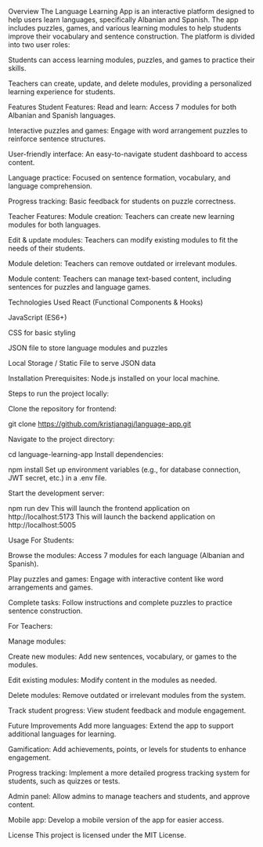 Overview
The Language Learning App is an interactive platform designed to help users learn languages, specifically Albanian and Spanish. The app includes puzzles, games, and various learning modules to help students improve their vocabulary and sentence construction. The platform is divided into two user roles:

Students can access learning modules, puzzles, and games to practice their skills.

Teachers can create, update, and delete modules, providing a personalized learning experience for students.

Features
Student Features:
Read and learn: Access 7 modules for both Albanian and Spanish languages.

Interactive puzzles and games: Engage with word arrangement puzzles to reinforce sentence structures.

User-friendly interface: An easy-to-navigate student dashboard to access content.

Language practice: Focused on sentence formation, vocabulary, and language comprehension.

Progress tracking: Basic feedback for students on puzzle correctness.

Teacher Features:
Module creation: Teachers can create new learning modules for both languages.

Edit & update modules: Teachers can modify existing modules to fit the needs of their students.

Module deletion: Teachers can remove outdated or irrelevant modules.

Module content: Teachers can manage text-based content, including sentences for puzzles and language games.

Technologies Used
React (Functional Components & Hooks)

JavaScript (ES6+)

CSS for basic styling

JSON file to store language modules and puzzles

Local Storage / Static File to serve JSON data

Installation
Prerequisites:
Node.js installed on your local machine.

Steps to run the project locally:

Clone the repository for frontend:

git clone https://github.com/kristjanagj/language-app.git

Navigate to the project directory:

cd language-learning-app
Install dependencies:

npm install
Set up environment variables (e.g., for database connection, JWT secret, etc.) in a .env file.

Start the development server:

npm run dev
This will launch the frontend application on http://localhost:5173
This will launch the backend application on http://localhost:5005

Usage
For Students:

Browse the modules: Access 7 modules for each language (Albanian and Spanish).

Play puzzles and games: Engage with interactive content like word arrangements and games.

Complete tasks: Follow instructions and complete puzzles to practice sentence construction.

For Teachers:

Manage modules:

Create new modules: Add new sentences, vocabulary, or games to the modules.

Edit existing modules: Modify content in the modules as needed.

Delete modules: Remove outdated or irrelevant modules from the system.

Track student progress: View student feedback and module engagement.

Future Improvements
Add more languages: Extend the app to support additional languages for learning.

Gamification: Add achievements, points, or levels for students to enhance engagement.

Progress tracking: Implement a more detailed progress tracking system for students, such as quizzes or tests.

Admin panel: Allow admins to manage teachers and students, and approve content.

Mobile app: Develop a mobile version of the app for easier access.

License
This project is licensed under the MIT License.
